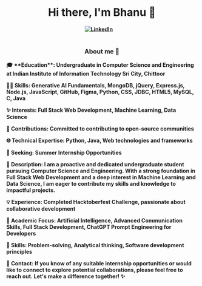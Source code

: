 <h1 align="center"><b>Hi there, I'm Bhanu 🌟</h1>
<div align="center">
<a href="https://www.linkedin.com/in/bhanuprakash1606/"><img src="https://img.shields.io/badge/-LinkedIn-blue?style=for-the-badge&logo=linkedin" alt="LinkedIn" /></a>&nbsp;
<a href=""><img src="https://img.shields.io/badge/-Portfolio-important?style=for-the-badge&logo=" alt="" /></a>&nbsp;
<a href=""><img src="" alt="" /></a>&nbsp;
</div>

<br />

<h3 align="center">About me 📃</h3>
🎓 **Education**: Undergraduate in Computer Science and Engineering at Indian Institute of Information Technology Sri City, Chittoor

👩‍💻 **Skills**: Generative AI Fundamentals, MongoDB, jQuery, Express.js, Node.js, JavaScript, GitHub, Figma, Python, CSS, JDBC, HTML5, MySQL, C, Java

✨ **Interests**: Full Stack Web Development, Machine Learning, Data Science

🌟 **Contributions**: Committed to contributing to open-source communities

🌐 **Technical Expertise**: Python, Java, Web technologies and frameworks

🚀 **Seeking**: Summer Internship Opportunities

💼 **Description**: I am a proactive and dedicated undergraduate student pursuing Computer Science and Engineering. With a strong foundation in Full Stack Web Development and a deep interest in Machine Learning and Data Science, I am eager to contribute my skills and knowledge to impactful projects.

💡 **Experience**: Completed Hacktoberfest Challenge, passionate about collaborative development

📌 **Academic Focus**: Artificial Intelligence, Advanced Communication Skills, Full Stack Development, ChatGPT Prompt Engineering for Developers

🤝 **Skills**: Problem-solving, Analytical thinking, Software development principles

📧 **Contact**: If you know of any suitable internship opportunities or would like to connect to explore potential collaborations, please feel free to reach out. Let's make a difference together! ✨
